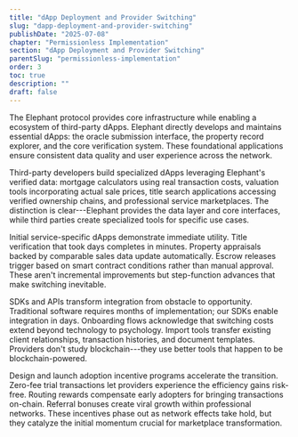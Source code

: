 ```yaml
---
title: "dApp Deployment and Provider Switching"
slug: "dapp-deployment-and-provider-switching"
publishDate: "2025-07-08"
chapter: "Permissionless Implementation"
section: "dApp Deployment and Provider Switching"
parentSlug: "permissionless-implementation"
order: 3
toc: true
description: ""
draft: false
---
```


The Elephant protocol provides core infrastructure while enabling a ecosystem of third-party dApps. Elephant directly
develops and maintains essential dApps: the oracle submission interface, the property record explorer, and the core
verification system. These foundational applications ensure consistent data quality and user experience across the
network.

Third-party developers build specialized dApps leveraging Elephant's verified data: mortgage calculators using real
transaction costs, valuation tools incorporating actual sale prices, title search applications accessing verified
ownership chains, and professional service marketplaces. The distinction is clear---Elephant provides the data layer and
core interfaces, while third parties create specialized tools for specific use cases.

Initial service-specific dApps demonstrate immediate utility. Title verification that took days completes in minutes.
Property appraisals backed by comparable sales data update automatically. Escrow releases trigger based on smart
contract conditions rather than manual approval. These aren't incremental improvements but step-function advances that
make switching inevitable.

SDKs and APIs transform integration from obstacle to opportunity. Traditional software requires months of
implementation; our SDKs enable integration in days. Onboarding flows acknowledge that switching costs extend beyond
technology to psychology. Import tools transfer existing client relationships, transaction histories, and document
templates. Providers don't study blockchain---they use better tools that happen to be blockchain-powered.

Design and launch adoption incentive programs accelerate the transition. Zero-fee trial transactions let providers
experience the efficiency gains risk-free. Routing rewards compensate early adopters for bringing transactions on-chain.
Referral bonuses create viral growth within professional networks. These incentives phase out as network effects take
hold, but they catalyze the initial momentum crucial for marketplace transformation.
